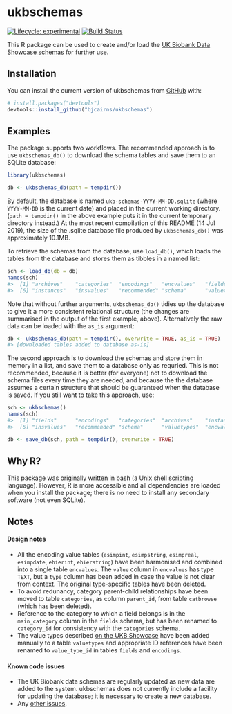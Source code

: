 
<!-- README.md is generated from README.Rmd. Please edit that file -->

# ukbschemas

<!-- badges: start -->

[![Lifecycle:
experimental](https://img.shields.io/badge/lifecycle-experimental-orange.svg)](https://www.tidyverse.org/lifecycle/#experimental)
[![Build
Status](https://travis-ci.com/bjcairns/ukbschemas.svg?token=tA2cYTLpigx5VuTgcHFd&branch=master)](https://travis-ci.com/bjcairns/ukbschemas)
<!-- badges: end -->

This R package can be used to create and/or load the [UK Biobank Data
Showcase schemas](http://biobank.ctsu.ox.ac.uk/crystal/schema.cgi) for
further use.

## Installation

You can install the current version of ukbschemas from
[GitHub](https://github.com/) with:

``` r
# install.packages("devtools")
devtools::install_github("bjcairns/ukbschemas")
```

## Examples

The package supports two workflows. The recommended approach is to use
`ukbschemas_db()` to download the schema tables and save them to an
SQLite database:

``` r
library(ukbschemas)

db <- ukbschemas_db(path = tempdir())
```

By default, the database is named `ukb-schemas-YYYY-MM-DD.sqlite` (where
`YYYY-MM-DD` is the current date) and placed in the current working
directory. (`path = tempdir()` in the above example puts it in the
current temporary directory instead.) At the most recent compilation of
this README (14 Jul 2019), the size of the .sqlite database file
produced by `ukbschemas_db()` was approximately 10.1MB.

To retrieve the schemas from the database, use `load_db()`, which loads
the tables from the database and stores them as tibbles in a named list:

``` r
sch <- load_db(db = db)
names(sch)
#>  [1] "archives"    "categories"  "encodings"   "encvalues"   "fields"     
#>  [6] "instances"   "insvalues"   "recommended" "schema"      "valuetypes"
```

Note that without further arguments, `ukbschemas_db()` tidies up the
database to give it a more consistent relational structure (the changes
are summarised in the output of the first example, above). Alternatively
the raw data can be loaded with the `as_is` argument:

``` r
db <- ukbschemas_db(path = tempdir(), overwrite = TRUE, as_is = TRUE)
#> [downloaded tables added to database as-is]
```

The second approach is to download the schemas and store them in memory
in a list, and save them to a database only as requried. This is not
recommended, because it is better (for everyone) not to download the
schema files every time they are needed, and because the the database
assumes a certain structure that should be guaranteed when the database
is saved. If you still want to take this approach, use:

``` r
sch <- ukbschemas()
names(sch)
#>  [1] "fields"      "encodings"   "categories"  "archives"    "instances"  
#>  [6] "insvalues"   "recommended" "schema"      "valuetypes"  "encvalues"

db <- save_db(sch, path = tempdir(), overwrite = TRUE)
```

## Why R?

This package was originally written in bash (a Unix shell scripting
language). However, R is more accessible and all dependencies are loaded
when you install the package; there is no need to install any secondary
software (not even SQLite).

## Notes

#### Design notes

  - All the encoding value tables (`esimpint`, `esimpstring`,
    `esimpreal`, `esimpdate`, `ehierint`, `ehierstring`) have been
    harmonised and combined into a single table `encvalues`. The `value`
    column in `encvalues` has type `TEXT`, but a `type` column has been
    added in case the value is not clear from context. The original
    type-specific tables have been deleted.
  - To avoid redunancy, category parent-child relationships have been
    moved to table `categories`, as column `parent_id`, from table
    `catbrowse` (which has been deleted).
  - Reference to the category to which a field belongs is in the
    `main_category` column in the `fields` schema, but has been renamed
    to `category_id` for consistency with the `categories` schema.
  - The value types described [on the UKB
    Showcase](http://biobank.ctsu.ox.ac.uk/crystal/help.cgi?cd=value_type)
    have been added manually to a table `valuetypes` and appropriate ID
    references have been renamed to `value_type_id` in tables `fields`
    and `encodings`.

#### Known code issues

  - The UK Biobank data schemas are regularly updated as new data are
    added to the system. ukbschemas does not currently include a
    facility for updating the database; it is necessary to create a new
    database.
  - Any [other issues](https://github.com/bjcairns/ukbschemas/issues).
